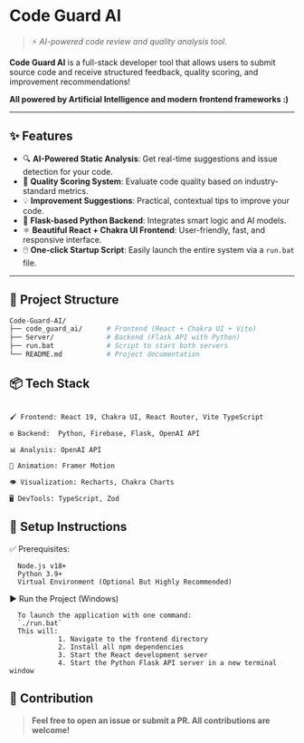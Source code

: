 # Code Guard AI

> ⚡ *AI-powered code review and quality analysis tool.*

**Code Guard AI** is a full-stack developer tool that allows users to submit source code and receive structured feedback, quality scoring, and improvement recommendations!

**All powered by Artificial Intelligence and modern frontend frameworks :)**

---

## ✨ Features

- 🔍 **AI-Powered Static Analysis**: Get real-time suggestions and issue detection for your code.
- 🎯 **Quality Scoring System**: Evaluate code quality based on industry-standard metrics.
- 💡 **Improvement Suggestions**: Practical, contextual tips to improve your code.
- 🧠 **Flask-based Python Backend**: Integrates smart logic and AI models.
- ⚛️ **Beautiful React + Chakra UI Frontend**: User-friendly, fast, and responsive interface.
- 🖱️ **One-click Startup Script**: Easily launch the entire system via a `run.bat` file.

---

## 📁 Project Structure

```bash
Code-Guard-AI/
├── code_guard_ai/      # Frontend (React + Chakra UI + Vite)
├── Server/             # Backend (Flask API with Python)
├── run.bat             # Script to start both servers
└── README.md           # Project documentation
```
## 📦 Tech Stack
```bash

🖌️ Frontend: React 19, Chakra UI, React Router, Vite TypeScript

⚙️ Backend:  Python, Firebase, Flask, OpenAI API

📊 Analysis: OpenAI API

🧵 Animation: Framer Motion

👁️ Visualization: Recharts, Chakra Charts

🖥️ DevTools: TypeScript, Zod
```

## 🔧 Setup Instructions

  ✅ Prerequisites:

      Node.js v18+
      Python 3.9+
      Virtual Environment (Optional But Highly Recommended)

  ▶️ Run the Project (Windows)

      To launch the application with one command:
      `./run.bat`
      This will:
                1. Navigate to the frontend directory
                2. Install all npm dependencies
                3. Start the React development server
                4. Start the Python Flask API server in a new terminal window

## 🙌 Contribution
> **Feel free to open an issue or submit a PR. All contributions are welcome!**
